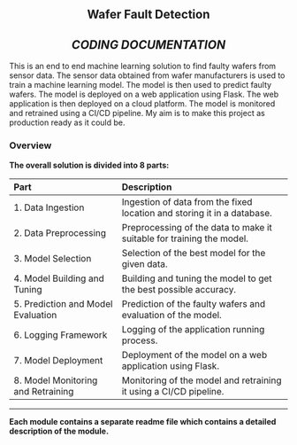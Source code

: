 <div align="center">

## Wafer Fault Detection

## _CODING DOCUMENTATION_

</div>
  
This is an end to end machine learning solution to find faulty wafers from sensor data. The sensor data obtained from wafer manufacturers is used to train a machine learning model. The model is then used to predict faulty wafers. The model is deployed on a web application using Flask. The web application is then deployed on a cloud platform. The model is monitored and retrained using a CI/CD pipeline. My aim is to make this project as production ready as it could be.

### Overview

**The overall solution is divided into 8 parts:**

| Part | Description |
| :--- | :--- |
| 1. Data Ingestion | Ingestion of data from the fixed location and storing it in a database. |
| 2. Data Preprocessing | Preprocessing of the data to make it suitable for training the model. |
| 3. Model Selection | Selection of the best model for the given data. |
| 4. Model Building and Tuning | Building and tuning the model to get the best possible accuracy. |
| 5. Prediction and Model Evaluation | Prediction of the faulty wafers and evaluation of the model. |
| 6. Logging Framework | Logging of the application running process. |
| 7. Model Deployment | Deployment of the model on a web application using Flask. |
| 8. Model Monitoring and Retraining | Monitoring of the model and retraining it using a CI/CD pipeline. |
---

**Each module contains a separate readme file which contains a detailed description of the module.**
